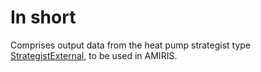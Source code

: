 # In short

Comprises output data from the heat pump strategist type [StrategistExternal](./StrategistExternal(HeatPump).md), to be used in AMIRIS.

